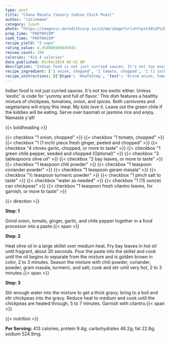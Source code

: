 ```yaml
---
type: post
title: "Chana Masala (Savory Indian Chick Peas)"
author: "latinmama"
category: lunch
photo: "https://imagesvc.meredithcorp.io/v3/mm/image?url=https%3A%2F%2Fimages.media-allrecipes.com%2Fuserphotos%2F4240620.jpg"
prep_time: "P0DT0H15M"
cook_time: "P0DT0H15M"
recipe_yield: "2 cups"
rating_value: 4.354066985645933
review_count: 209
calories: "413.4 calories"
date_published: 03/04/2019 06:42 AM
description: "Indian food is not just curried sauces. It's not too exotic either. Unless 'exotic' is code for 'yummy and full of flavor.' This dish features a healthy mixture of chickpeas, tomatoes, onion, and spices. Both carnivores and vegetarians will enjoy this meal. My kids love it. Leave out the green chile if the kiddies will be eating. Serve over basmati or jasmine rice and enjoy. Namaste y'all!"
recipe_ingredient: ['1 onion, chopped', '1 tomato, chopped', '1 (1 inch) piece fresh ginger, peeled and chopped ', '4 cloves garlic, chopped, or more to taste', '1 green chile pepper, seeded and chopped', '3 tablespoons olive oil', '2 bay leaves, or more to taste', '1 teaspoon chili powder', '1 teaspoon coriander powder', '1 teaspoon garam masala', '½ teaspoon turmeric powder', '1 pinch salt to taste', 'water as needed', '1 (15 ounce) can chickpeas', '1 teaspoon fresh cilantro leaves, for garnish, or more to taste']
recipe_instructions: [{'@type': 'HowToStep', 'text': 'Grind onion, tomato, ginger, garlic, and chile pepper together in a food processor into a paste.\n'}, {'@type': 'HowToStep', 'text': 'Heat olive oil in a large skillet over medium heat. Fry bay leaves in hot oil until fragrant, about 30 seconds. Pour the paste into the skillet and cook until the oil begins to separate from the mixture and is golden brown in color, 2 to 3 minutes. Season the mixture with chili powder, coriander, powder, gram masala, turmeric, and salt; cook and stir until very hot, 2 to 3 minutes.\n'}, {'@type': 'HowToStep', 'text': 'Stir enough water into the mixture to get a thick gravy; bring to a boil and stir chickpeas into the gravy. Reduce heat to medium and cook until the chickpeas are heated through, 5 to 7 minutes. Garnish with cilantro.\n'}]
---
```


Indian food is not just curried sauces. It's not too exotic either. Unless 'exotic' is code for 'yummy and full of flavor.' This dish features a healthy mixture of chickpeas, tomatoes, onion, and spices. Both carnivores and vegetarians will enjoy this meal. My kids love it. Leave out the green chile if the kiddies will be eating. Serve over basmati or jasmine rice and enjoy. Namaste y'all! 

{{< boldheading >}}

{{< checkbox "1  onion, chopped" >}}
{{< checkbox "1  tomato, chopped" >}}
{{< checkbox "1 (1 inch) piece fresh ginger, peeled and chopped" >}}
{{< checkbox "4 cloves garlic, chopped, or more to taste" >}}
{{< checkbox "1  green chile pepper, seeded and chopped  (Optional)" >}}
{{< checkbox "3 tablespoons olive oil" >}}
{{< checkbox "2  bay leaves, or more to taste" >}}
{{< checkbox "1 teaspoon chili powder" >}}
{{< checkbox "1 teaspoon coriander powder" >}}
{{< checkbox "1 teaspoon garam masala" >}}
{{< checkbox "½ teaspoon turmeric powder" >}}
{{< checkbox "1 pinch salt to taste" >}}
{{< checkbox "water as needed" >}}
{{< checkbox "1 (15 ounce) can chickpeas" >}}
{{< checkbox "1 teaspoon fresh cilantro leaves, for garnish, or more to taste" >}}


{{< direction >}}

**Step: 1**

Grind onion, tomato, ginger, garlic, and chile pepper together in a food processor into a paste.{{< span >}}

**Step: 2**

Heat olive oil in a large skillet over medium heat. Fry bay leaves in hot oil until fragrant, about 30 seconds. Pour the paste into the skillet and cook until the oil begins to separate from the mixture and is golden brown in color, 2 to 3 minutes. Season the mixture with chili powder, coriander, powder, gram masala, turmeric, and salt; cook and stir until very hot, 2 to 3 minutes.{{< span >}}

**Step: 3**

Stir enough water into the mixture to get a thick gravy; bring to a boil and stir chickpeas into the gravy. Reduce heat to medium and cook until the chickpeas are heated through, 5 to 7 minutes. Garnish with cilantro.{{< span >}}

{{< nutrition >}}

**Per Serving:** 413 calories; protein 9.4g; carbohydrates 46.2g; fat 22.8g; sodium 524.9mg.